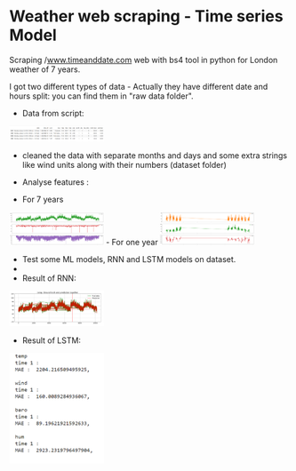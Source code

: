 # Weather web scraping - Time series Model
Scraping /www.timeanddate.com web with bs4 tool in python for London weather of 7 years.

I got two different types of data - Actually they have different date and hours split:
you can find them in "raw data folder".

- Data from script:
<img src="/Pictures/Script.png" width="170">

- cleaned the data with separate months and days and some extra strings like wind units along with their numbers (dataset folder)
- Analyse features :
 
- For 7 years
<img src="/Pictures/SevenYear.png" width="170">
- For one year
<img src="/Pictures/OneYear.png" width="170">

- Test some ML models, RNN and LSTM models on dataset.
- 
- Result of RNN:
<img src="/Pictures/RNN_result.png" width="170">

- Result of LSTM:
<img src="/Pictures/LSTM_result.png" width="170">
